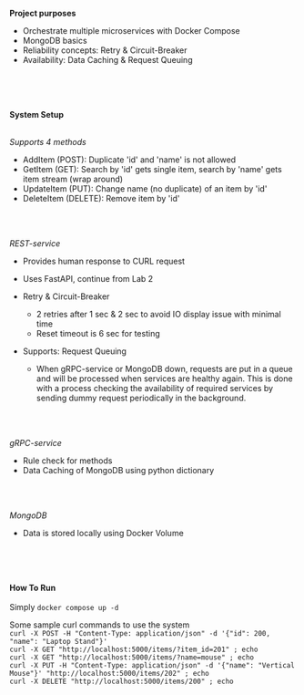**Project purposes**
  - Orchestrate multiple microservices with Docker Compose
  - MongoDB basics
  - Reliability concepts: Retry & Circuit-Breaker
  - Availability: Data Caching & Request Queuing
<br>
<br>
<br>

**System Setup**
<br>
<br>

*Supports 4 methods*
  + AddItem (POST): Duplicate 'id' and 'name' is not allowed
  + GetItem (GET): Search by 'id' gets single item, search by 'name' gets item stream (wrap around)
  + UpdateItem (PUT): Change name (no duplicate) of an item by 'id'
  + DeleteItem (DELETE): Remove item by 'id'
<br>
<br>

*REST-service*
- Provides human response to CURL request

- Uses FastAPI, continue from Lab 2

- Retry & Circuit-Breaker
  + 2 retries after 1 sec & 2 sec to avoid IO display issue with minimal time
  + Reset timeout is 6 sec for testing

- Supports: Request Queuing
  + When gRPC-service or MongoDB down, requests are put in a queue and will be processed when services are healthy again. This is done with a process checking the availability of required services by sending dummy request periodically in the background. 
<br>
<br>

*gRPC-service*
- Rule check for methods
- Data Caching of MongoDB using python dictionary
<br>
<br>

*MongoDB*
- Data is stored locally using Docker Volume
<br>
<br>
<br>

**How To Run**
<br>
<br>
Simply ```docker compose up -d```
<br>


Some sample curl commands to use the system
<br>
```curl -X POST -H "Content-Type: application/json" -d '{"id": 200, "name": "Laptop Stand"}'```
<br>
```curl -X GET "http://localhost:5000/items/?item_id=201" ; echo```
<br>
```curl -X GET "http://localhost:5000/items/?name=mouse" ; echo```
<br>
```curl -X PUT -H "Content-Type: application/json" -d '{"name": "Vertical Mouse"}' "http://localhost:5000/items/202" ; echo```
<br>
```curl -X DELETE "http://localhost:5000/items/200" ; echo```


